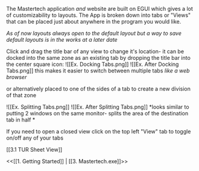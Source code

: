 The Mastertech application *and* website are built on EGUI which gives a lot of customizability to layouts.  The App is broken down into tabs or "Views" that can be placed just about anywhere in the program you would like. 

*As of now layouts always open to the default layout but a way to save default layouts is in the works at a later date*

Click and drag the title bar of any view to change it's location- 
it can be docked into the same zone as an existing tab by dropping the title bar into the center square icon: 
![[Ex. Docking Tabs.png]]
![[Ex. After Docking Tabs.png]]
this makes it easier to switch between multiple tabs *like a web browser* 


or alternatively placed to one of the sides of a tab to create a new division of that zone 

![[Ex. Splitting Tabs.png]]
![[Ex. After Splitting Tabs.png]]
*looks similar to putting 2 windows on the same monitor- splits the area of the destination tab in half *


If you need to open a closed view click on the top left "View" tab to toggle on/off any of your tabs

[[3.1 TUR Sheet View]]






<<[[1. Getting Started]]     |     [[3. Mastertech.exe]]>>